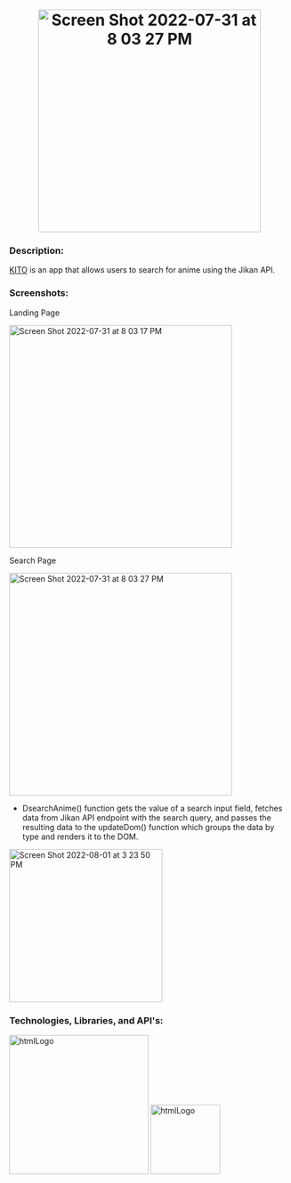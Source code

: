 <h1 align="center">
<img width="400" alt="Screen Shot 2022-07-31 at 8 03 27 PM" src="https://user-images.githubusercontent.com/38708266/231070580-0de50d4d-9989-4e76-bbc2-97f3d9cc95ed.jpg">
</h1>


### Description:

<a href="https://michaelngcen.github.io/KITO/" target=”_blank”>KITO</a> is an app that allows users to search for anime using the Jikan API.

### Screenshots: 
Landing Page

<img width="400" alt="Screen Shot 2022-07-31 at 8 03 17 PM" src="https://user-images.githubusercontent.com/38708266/231072479-702c2d3c-01a8-4769-b900-50aab017222e.png">

Search Page

<img width="400" alt="Screen Shot 2022-07-31 at 8 03 27 PM" src="https://user-images.githubusercontent.com/38708266/231075178-d86b8f44-b83a-4302-9f29-3b5cba0a9454.png">

- DsearchAnime() function gets the value of a search input field, fetches data from Jikan API endpoint with the search query, and passes the resulting data to the updateDom() function which groups the data by type and renders it to the DOM.

<img width="275" alt="Screen Shot 2022-08-01 at 3 23 50 PM" src="https://user-images.githubusercontent.com/38708266/231073612-3f886aa1-e849-417b-bebe-796a962dbe23.png">

### Technologies, Libraries, and API's:

<img width="250" alt="htmlLogo" src="https://user-images.githubusercontent.com/38708266/182409018-906da3fd-8c1c-4431-8e6a-79940058256c.png">

<img width="125" alt="htmlLogo" src="https://jikan.moe/assets/images/logo/jikan.logo.png">




